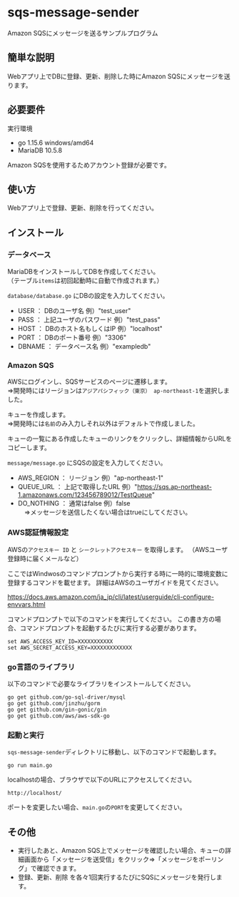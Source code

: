 # sqs-message-sender

Amazon SQSにメッセージを送るサンプルプログラム

## 簡単な説明

Webアプリ上でDBに登録、更新、削除した時にAmazon SQSにメッセージを送ります。

## 必要要件

実行環境

- go 1.15.6 windows/amd64
- MariaDB 10.5.8

Amazon SQSを使用するためアカウント登録が必要です。

## 使い方

Webアプリ上で登録、更新、削除を行ってください。


## インストール

### データベース

MariaDBをインストールしてDBを作成してください。  
（テーブル`items`は初回起動時に自動で作成されます。）

`database/database.go` にDBの設定を入力してください。

- USER ： DBのユーザ名 例）"test_user"
- PASS ： 上記ユーザのパスワード 例）"test_pass"
- HOST ： DBのホスト名もしくはIP 例）"localhost"
- PORT ： DBのポート番号 例）"3306"
- DBNAME ： データベース名 例）"exampledb"

### Amazon SQS

AWSにログインし、SQSサービスのページに遷移します。  
  ⇒開発時にはリージョンは`アジアパシフィック（東京） ap-northeast-1`を選択しました。

キューを作成します。  
  ⇒開発時には`名前`のみ入力しそれ以外はデフォルトで作成しました。

キューの一覧にある作成したキューのリンクをクリックし、詳細情報からURLをコピーします。

`message/message.go` にSQSの設定を入力してください。

- AWS_REGION ： リージョン 例）"ap-northeast-1"
- QUEUE_URL  ： 上記で取得したURL 例）"https://sqs.ap-northeast-1.amazonaws.com/123456789012/TestQueue"
- DO_NOTHING ： 通常はfalse 例）false  
　⇒メッセージを送信したくない場合はtrueにしてください。

### AWS認証情報設定

AWSの`アクセスキー ID` と `シークレットアクセスキー` を取得します。
（AWSユーザ登録時に届くメールなど）

ここではWindwosのコマンドプロンプトから実行する時に一時的に環境変数に登録するコマンドを載せます。
詳細はAWSのユーザガイドを見てください。

https://docs.aws.amazon.com/ja_jp/cli/latest/userguide/cli-configure-envvars.html

コマンドプロンプトで以下のコマンドを実行してください。
この書き方の場合、コマンドプロンプトを起動するたびに実行する必要があります。
```
set AWS_ACCESS_KEY_ID=XXXXXXXXXXX
set AWS_SECRET_ACCESS_KEY=XXXXXXXXXXXXX
```

### go言語のライブラリ

以下のコマンドで必要なライブラリをインストールしてください。

```
go get github.com/go-sql-driver/mysql
go get github.com/jinzhu/gorm
go get github.com/gin-gonic/gin
go get github.com/aws/aws-sdk-go
```

### 起動と実行

`sqs-message-sender`ディレクトリに移動し、以下のコマンドで起動します。
```
go run main.go
```

localhostの場合、ブラウザで以下のURLにアクセスしてください。
```
http://localhost/
```

ポートを変更したい場合、`main.go`の`PORT`を変更してください。

## その他

* 実行したあと、Amazon SQS上でメッセージを確認したい場合、キューの詳細画面から「メッセージを送受信」をクリック⇒「メッセージをポーリング」で確認できます。
* 登録、更新、削除 を各々1回実行するたびにSQSにメッセージを発行します。



